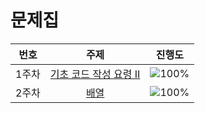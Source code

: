 # 문제집
| 번호 | 주제 | 진행도 |
| :--: | :--: | :--: |
| 1주차 | [기초 코드 작성 요령 II](week1.md) | ![100%](https://progress-bar.dev/27/?scale=27&title=progress&width=500&color=babaca&suffix=/27) |
| 2주차 | [배열](week2.md) | ![100%](https://progress-bar.dev/8/?scale=8&title=progress&width=500&color=babaca&suffix=/8) |
